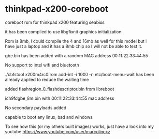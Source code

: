 # thinkpad-x200-coreboot
coreboot rom for thinkpad x200 featuring seabios 

it has been compiled to use libgfixnit graphics initialization

Rom is 8mb, I could compile the 4 and 16mb as well for this model but I have just a laptop and it has a 8mb chip so I will not be able to test it.

gbe.bin has been added with a random MAC address 00:11:22:33:44:55

No support to intel wifi and bluetooth

./cbfstool x200m4rc0.rom add-int -i 1000 -n etc/boot-menu-wait has been already applied to reduce the waiting time

added flashregion_0_flashdescriptor.bin from libreboot

ich9fdgbe_8m.bin with 00:11:22:33:44:55 mac address

No secondary payloads added

capable to boot any linux, bsd and windows

To see how this (or my others built images) works, just have a look into my youtube https://www.youtube.com/user/marcolinoxz

